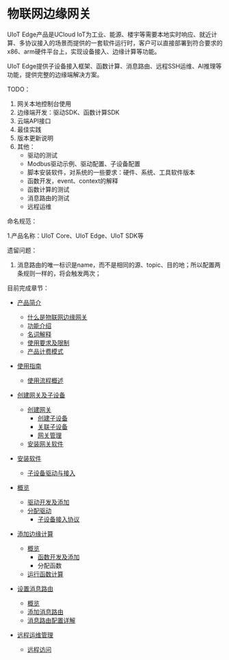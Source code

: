 # 物联网边缘网关

UIoT Edge产品是UCloud IoT为工业、能源、楼宇等需要本地实时响应、就近计算、多协议接入的场景而提供的一套软件运行时，客户可以直接部署到符合要求的x86、arm硬件平台上，实现设备接入、边缘计算等功能。

UIoT Edge提供子设备接入框架、函数计算、消息路由、远程SSH运维、AI推理等功能，提供完整的边缘端解决方案。

TODO：

1. 网关本地控制台使用
2. 边缘端开发：驱动SDK、函数计算SDK
3. 云端API接口
4. 最佳实践
5. 版本更新说明
6. 其他：
   - 驱动的测试
   - Modbus驱动示例、驱动配置、子设备配置
   - 脚本安装软件，对系统的一些要求：硬件、系统、工具软件版本
   - 函数开发，event、context的解释
   - 函数计算的测试
   - 消息路由的测试
   - 远程运维

命名规范：

1.产品名称：UIoT Core、UIoT Edge、UIoT SDK等

遗留问题：

1. 消息路由的唯一标识是name，而不是相同的源、topic、目的地；所以配置两条规则一样的，将会触发两次；



目前完成章节：

- [产品简介](iot/uiot-edge/产品简介)

  - [什么是物联网边缘网关](iot/uiot-edge/产品简介/什么是物联网边缘网关.md)
  - [功能介绍](iot/uiot-edge/产品简介/功能介绍.md)
  - [名词解释](iot/uiot-edge/产品简介/名词解释.md)
  - [使用要求及限制](iot/uiot-edge/产品简介/使用要求及限制.md)
  - [产品计费模式](iot/uiot-edge/产品简介/产品计费模式.md)

- [使用指南](iot/uiot-edge/产品计费模式)

  - [使用流程概述](iot/uiot-edge/使用指南/使用流程概述.md)
- [创建网关及子设备](iot/uiot-edge/使用指南/创建网关及子设备)
  
  - [创建网关](iot/uiot-edge/使用指南/创建网关及子设备/创建网关.md)
    - [创建子设备](iot/uiot-edge/使用指南/创建网关及子设备/创建子设备.md)
    - [关联子设备](iot/uiot-edge/使用指南/创建网关及子设备/关联子设备.md)
    - [网关管理](iot/uiot-edge/使用指南/创建网关及子设备/网关管理.md)
  - [安装网关软件](iot/uiot-edge/使用指南/安装网关软件) 
- [安装软件](iot/uiot-edge/使用指南/安装网关软件/安装软件.md)
  
  - [子设备驱动与接入](iot/uiot-edge/使用指南/子设备接入)
- [概览](iot/uiot-edge/使用指南/子设备接入/概览.md)
    - [驱动开发及添加](iot/uiot-edge/使用指南/子设备接入/驱动开发及添加.md)
  - [分配驱动](iot/uiot-edge/使用指南/子设备接入/分配驱动.md)
    - [子设备接入协议](iot/uiot-edge/使用指南/子设备接入/子设备接入协议.md)
- [添加边缘计算](iot/uiot-edge/使用指南/添加边缘计算)
  - [概览](iot/uiot-edge/使用指南/添加边缘计算/概览.md)
    - [函数开发及添加](iot/uiot-edge/使用指南/添加边缘计算/函数开发及添加.md)
    - 分配函数
  - [运行函数计算](iot/uiot-edge/使用指南/添加边缘计算/运行函数计算.md)

- [设置消息路由](iot/uiot-edge/使用指南/设置消息路由)
  
    - [概览](iot/uiot-edge/使用指南/设置消息路由/概览.md)
    - [添加消息路由](iot/uiot-edge/使用指南/设置消息路由/添加消息路由.md)
  - [消息路由配置详解](iot/uiot-edge/使用指南/设置消息路由/消息路由配置详解.md)
  
- [远程运维管理](iot/uiot-edge/使用指南/远程运维管理)
  
  - [远程访问](iot/uiot-edge/使用指南/远程运维管理/远程访问.md)
  
    